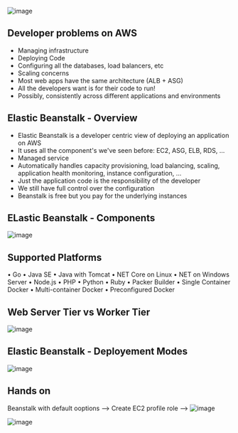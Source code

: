 ![image](https://github.com/pavankumar0077/aws-sol-architect/assets/40380941/c75d16d7-dbf7-4d83-9e7f-23fc8b4c25a1)

Developer problems on AWS
--
- Managing infrastructure
- Deploying Code
- Configuring all the databases, load balancers, etc
- Scaling concerns
- Most web apps have the same architecture (ALB + ASG)
- All the developers want is for their code to run!
- Possibly, consistently across different applications and environments

Elastic Beanstalk - Overview
--
- Elastic Beanstalk is a developer centric view of deploying an application
on AWS
- It uses all the component's we've seen before: EC2, ASG, ELB, RDS, ...
- Managed service
- Automatically handles capacity provisioning, load balancing, scaling, application
health monitoring, instance configuration, ...
- Just the application code is the responsibility of the developer
- We still have full control over the configuration
- Beanstalk is free but you pay for the underlying instances

ELastic Beanstalk - Components
--
![image](https://github.com/pavankumar0077/aws-sol-architect/assets/40380941/bfa7dff1-fecc-4726-af69-49ac929106dc)

Supported Platforms
--
• Go
• Java SE
• Java with Tomcat
• NET Core on Linux
• NET on Windows Server
• Node.js
• PHP
• Python
• Ruby
• Packer Builder
• Single Container Docker
• Multi-container Docker
• Preconfigured Docker

Web Server Tier vs Worker Tier
--
![image](https://github.com/pavankumar0077/aws-sol-architect/assets/40380941/489416f7-d8ba-4742-a870-f02a418af345)

Elastic Beanstalk - Deployement Modes
--
![image](https://github.com/pavankumar0077/aws-sol-architect/assets/40380941/7c3bfa8d-c2b4-45db-bf9f-03d9f04208ea)

Hands on 
--
Beanstalk with default ooptions --> Create EC2 profile role --> 
![image](https://github.com/pavankumar0077/aws-sol-architect/assets/40380941/3a781e5b-f7e3-4d37-9c8a-6c2855f8de18)

![image](https://github.com/pavankumar0077/aws-sol-architect/assets/40380941/8d48f6df-1eeb-4ac9-badb-c0d12cb6bcc2)

